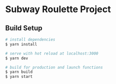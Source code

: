 # Subway Roulette Project

## Build Setup

```bash
# install dependencies
$ yarn install

# serve with hot reload at localhost:3000
$ yarn dev

# build for production and launch functions
$ yarn build
$ yarn start
```